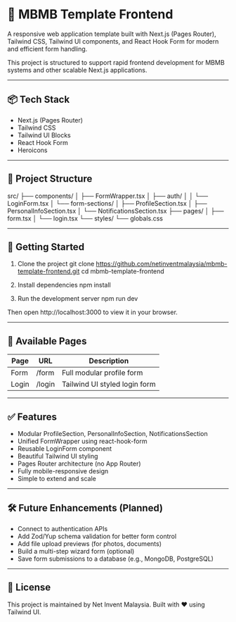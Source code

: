 
# 🚀 MBMB Template Frontend

A responsive web application template built with Next.js (Pages Router), Tailwind CSS, Tailwind UI components, and React Hook Form for modern and efficient form handling.

This project is structured to support rapid frontend development for MBMB systems and other scalable Next.js applications.

---

## 📦 Tech Stack

- Next.js (Pages Router)
- Tailwind CSS
- Tailwind UI Blocks
- React Hook Form
- Heroicons

---

## 📁 Project Structure

src/
├── components/
│   ├── FormWrapper.tsx
│   ├── auth/
│   │   └── LoginForm.tsx
│   └── form-sections/
│       ├── ProfileSection.tsx
│       ├── PersonalInfoSection.tsx
│       └── NotificationsSection.tsx
├── pages/
│   ├── form.tsx
│   └── login.tsx
└── styles/
    └── globals.css

---

## 🚀 Getting Started

1. Clone the project
git clone https://github.com/netinventmalaysia/mbmb-template-frontend.git
cd mbmb-template-frontend

2. Install dependencies
npm install

3. Run the development server
npm run dev

Then open http://localhost:3000 to view it in your browser.

---

## 🧩 Available Pages

Page | URL | Description
---- | --- | -----------
Form | /form | Full modular profile form
Login | /login | Tailwind UI styled login form

---

## ✅ Features

- Modular ProfileSection, PersonalInfoSection, NotificationsSection
- Unified FormWrapper using react-hook-form
- Reusable LoginForm component
- Beautiful Tailwind UI styling
- Pages Router architecture (no App Router)
- Fully mobile-responsive design
- Simple to extend and scale

---

## 🛠 Future Enhancements (Planned)

- Connect to authentication APIs
- Add Zod/Yup schema validation for better form control
- Add file upload previews (for photos, documents)
- Build a multi-step wizard form (optional)
- Save form submissions to a database (e.g., MongoDB, PostgreSQL)

---

## 📄 License

This project is maintained by Net Invent Malaysia.
Built with ❤️ using Tailwind UI.
